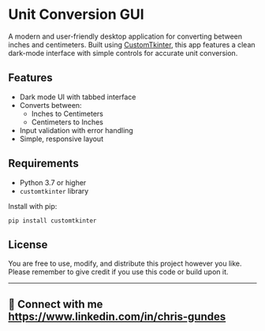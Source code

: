 # Unit Conversion GUI

A modern and user-friendly desktop application for converting between inches and centimeters. Built using [CustomTkinter](https://github.com/TomSchimansky/CustomTkinter), this app features a clean dark-mode interface with simple controls for accurate unit conversion.

## Features

- Dark mode UI with tabbed interface
- Converts between:
  - Inches to Centimeters
  - Centimeters to Inches
- Input validation with error handling
- Simple, responsive layout

## Requirements

- Python 3.7 or higher
- `customtkinter` library

Install with pip:

    pip install customtkinter


## License

You are free to use, modify, and distribute this project however you like.  
Please remember to give credit if you use this code or build upon it.

---


## 🔗 Connect with me https://www.linkedin.com/in/chris-gundes
